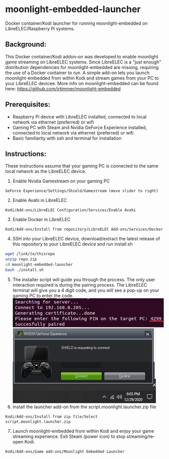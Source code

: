# moonlight-embedded-launcher
Docker container/Kodi launcher for running moonlight-embedded on LibreELEC/Raspberry Pi systems.

## Background:
This Docker container/Kodi addon-on was developed to enable moonlight game streaming on LibreELEC systems.  Since LibreELEC is a "just enough" distribution dependencies for moonlight-embedded are missing, requiring the use of a Docker container to run.  A simple add-on lets you launch moonlight-embedded from within Kodi and stream games from your PC to your LibreELEC devicee.
More info on moonlight-embedded can be found here:
https://github.com/irtimmer/moonlight-embedded

## Prerequisites:
- Raspberry Pi device with LibreELEC installed, connected to local network via ethernet (preferred) or wifi
- Gaming PC with Steam and Nvidia GeForce Experience installed, connected to local network via ethernet (preferred) or wifi
- Basic familiarity with ssh and terminal for installation

## Instructions:
These instructions assume that your gaming PC  is connected to the same local network as the LibreELEC device.
1. Enable Nvidia Gamestream on your gaming PC
```
GeForce Experience/Settings/Shield/Gamestream (move slider to right)
```
2. Enable Avahi in LibreELEC
```
Kodi/Add-ons/LibreELEC Configuration/Services/Enable Avahi
```
3. Enable Docker in LibreELEC
```
Kodi/Add-ons/Install from repository/LibreELEC Add-ons/Services/Docker
```
4. SSH into your LibreELEC device, download/extract the latest release of this repository to your LibreELEC device and run install.sh
```sh
wget /link/to/thisrepo
unzip repo.zip
cd moonlight-embedded-launcher
bash ./install.sh
```
5. The installer script will guide you through the process. The only user interaction required is during the pairing process. The LibreELEC terminal will give you a 4 digit code, and you will see a pop-up on your gaming PC to enter the code.
![LibreELEC terminal code](libreelec_code.png)
![Gamestream host pop-up](gamestream_prompt.png)
6. Install the launcher add-on from the script.moonlight.launcher.zip file
```
Kodi/Add-ons/Install from zip file/Select script.moonlight.launcher.zip
```
7. Launch moonlight-embedded from within Kodi and enjoy your game streaming experience.  Exit Steam (power icon) to stop streaming/re-open Kodi.
```
Kodi/Add-ons/Game add-ons/Moonlight Embedded Launcher
```
